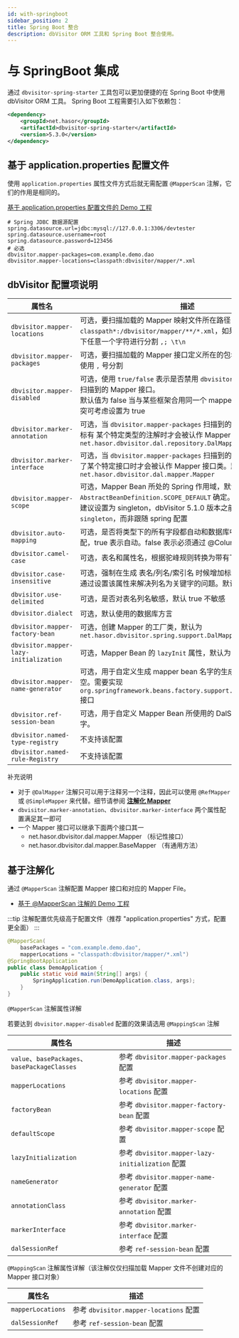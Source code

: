 ```yaml
---
id: with-springboot
sidebar_position: 2
title: Spring Boot 整合
description: dbVisitor ORM 工具和 Spring Boot 整合使用。
---
```

# 与 SpringBoot 集成

通过 `dbvisitor-spring-starter` 工具包可以更加便捷的在 Spring Boot 中使用 dbVisitor ORM 工具。
Spring Boot 工程需要引入如下依赖包：

```xml
<dependency>
    <groupId>net.hasor</groupId>
    <artifactId>dbvisitor-spring-starter</artifactId>
    <version>5.3.0</version>
</dependency>
```

## 基于 application.properties 配置文件

使用 `application.properties` 属性文件方式后就无需配置 `@MapperScan` 注解，它们的作用是相同的。

[基于 application.properties 配置文件的 Demo 工程](https://gitee.com/zycgit/dbvisitor/tree/main/dbvisitor-example/springboot-1/)

```properties
# Spring JDBC 数据源配置
spring.datasource.url=jdbc:mysql://127.0.0.1:3306/devtester
spring.datasource.username=root
spring.datasource.password=123456
# 必选
dbvisitor.mapper-packages=com.example.demo.dao
dbvisitor.mapper-locations=classpath:dbvisitor/mapper/*.xml
```

## dbVisitor 配置项说明

| 属性名                                    | 描述                                                                                                                                                          |
|----------------------------------------|-------------------------------------------------------------------------------------------------------------------------------------------------------------|
| `dbvisitor.mapper-locations`           | 可选，要扫描加载的 Mapper 映射文件所在路径，默认值为 `classpath*:/dbvisitor/mapper/**/*.xml`，如果有多个可以通过一下任意一个字符进行分割 `,; \t\n`                                                      |
| `dbvisitor.mapper-packages`            | 可选，要扫描加载的 Mapper 接口定义所在的包名，如果有多个包使用 `,` 号分割                                                                                                                 |
| `dbvisitor.mapper-disabled`            | 可选，使用 `true/false` 表示是否禁用 `dbvisitor.mapper-packages` 扫描到的 Mapper 接口。<br/>默认值为 false 当与某些框架合用同一个 mapper 文件时如果遇到冲突可考虑设置为 true                                |
| `dbvisitor.marker-annotation`          | 可选，当 `dbvisitor.mapper-packages` 扫描到的 Mapper 接口身上标有 某个特定类型的注解时才会被认作 Mapper 接口类。默认为：`net.hasor.dbvisitor.dal.repository.DalMapper`                           |
| `dbvisitor.marker-interface`           | 可选，当 `dbvisitor.mapper-packages` 扫描到的 Mapper 接口实现了某个特定接口时才会被认作 Mapper 接口类。默认为：`net.hasor.dbvisitor.dal.mapper.Mapper`                                       |
| `dbvisitor.mapper-scope`               | 可选，Mapper Bean 所处的 Spring 作用域，默认作用域通过 `AbstractBeanDefinition.SCOPE_DEFAULT` 确定。<br/>建议设置为 singleton，dbVisitor 5.1.0 版本之前默认值被设置为 `singleton`，而非跟随 spring 配置 |
| `dbvisitor.auto-mapping`               | 可选，是否将类型下的所有字段都自动和数据库中的列进行映射匹配，true 表示自动。false 表示必须通过 @Column 注解声明                                                                                          |                                                                                                                         
| `dbvisitor.camel-case`                 | 可选，表名和属性名，根据驼峰规则转换为带有下划线的表名和列名                                                                                                                              |                                                                                                                        
| `dbvisitor.case-insensitive`           | 可选，强制在生成 表名/列名/索引名 时候增加标识符限定，例如：通过设置该属性来解决列名为关键字的问题。默认是 false 不设置                                                                                           |                                                                                                                               
| `dbvisitor.use-delimited`              | 可选，是否对表名列名敏感，默认 true 不敏感                                                                                                                                    |                                                                                                                               
| `dbvisitor.dialect`                    | 可选，默认使用的数据库方言                                                                                                                                               |
| `dbvisitor.mapper-factory-bean`        | 可选，创建 Mapper 的工厂类，默认为 `net.hasor.dbvisitor.spring.support.DalMapperBean`                                                                                    |
| `dbvisitor.mapper-lazy-initialization` | 可选，Mapper Bean 的 `lazyInit` 属性，默认为 `false`                                                                                                                  |
| `dbvisitor.mapper-name-generator`      | 可选，用于自定义生成 mapper bean 名字的生成器类名，默认为：空。需要实现 `org.springframework.beans.factory.support.BeanNameGenerator` 接口                                                 |
| `dbvisitor.ref-session-bean`           | 可选，用于自定义 Mapper Bean 所使用的 DalSession Bean 的名字。                                                                                                              |                                   
| `dbvisitor.named-type-registry`        | 不支持该配置                                                                                                                                                      |
| `dbvisitor.named-rule-Registry`        | 不支持该配置                                                                                                                                                      |

补充说明
- 对于 `@DalMapper` 注解只可以用于注释另一个注释，因此可以使用 `@RefMapper` 或 `@SimpleMapper` 来代替。细节请参阅 **[注解化 Mapper](../guides/dal/anno-mapper.mdx)**
- `dbvisitor.marker-annotation`、`dbvisitor.marker-interface` 两个属性配置满足其一即可
- 一个 Mapper 接口可以继承下面两个接口其一
    - net.hasor.dbvisitor.dal.mapper.Mapper （标记性接口）
    - net.hasor.dbvisitor.dal.mapper.BaseMapper （有通用方法）

## 基于注解化

通过 `@MapperScan` 注解配置 Mapper 接口和对应的 Mapper File。

- [基于 @MapperScan 注解的 Demo 工程](https://gitee.com/zycgit/dbvisitor/tree/main/dbvisitor-example/springboot-2/)

:::tip
注解配置优先级高于配置文件（推荐 "application.properties" 方式，配置更全面）
:::

```java {2,3}
@MapperScan(
    basePackages = "com.example.demo.dao",
    mapperLocations = "classpath:dbvisitor/mapper/*.xml")
@SpringBootApplication
public class DemoApplication {
    public static void main(String[] args) {
        SpringApplication.run(DemoApplication.class, args);
    }
}
```

`@MapperScan` 注解属性详解

若要达到 `dbvisitor.mapper-disabled` 配置的效果请选用 `@MappingScan` 注解

| 属性名                                         | 描述                                           |
|---------------------------------------------|----------------------------------------------|
| `value`、`basePackages`、`basePackageClasses` | 参考 `dbvisitor.mapper-packages` 配置            |
| `mapperLocations`                           | 参考 `dbvisitor.mapper-locations` 配置           |
| `factoryBean`                               | 参考 `dbvisitor.mapper-factory-bean` 配置        |
| `defaultScope`                              | 参考 `dbvisitor.mapper-scope` 配置               |
| `lazyInitialization`                        | 参考 `dbvisitor.mapper-lazy-initialization` 配置 |
| `nameGenerator`                             | 参考 `dbvisitor.mapper-name-generator` 配置      |
| `annotationClass`                           | 参考 `dbvisitor.marker-annotation` 配置          |
| `markerInterface`                           | 参考 `dbvisitor.marker-interface` 配置           |
| `dalSessionRef`                             | 参考 `ref-session-bean` 配置                     |

`@MappingScan` 注解属性详解（该注解仅仅扫描加载 Mapper 文件不创建对应的 Mapper 接口对象）

| 属性名               | 描述                                 |
|-------------------|------------------------------------|
| `mapperLocations` | 参考 `dbvisitor.mapper-locations` 配置 |
| `dalSessionRef`   | 参考 `ref-session-bean` 配置           |
